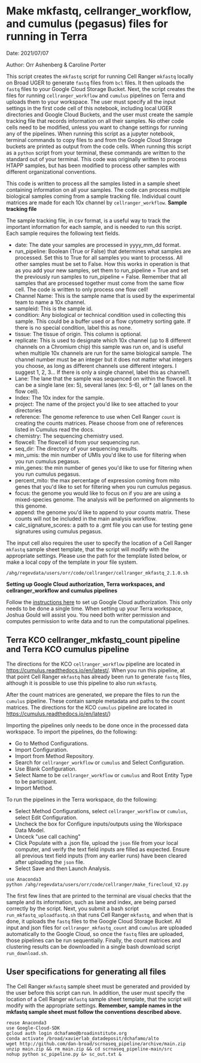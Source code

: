# Make mkfastq, cellranger_workflow, and cumulus (pegasus) files for running in Terra

Date: 2021/07/07

Author: Orr Ashenberg & Caroline Porter

This script creates the `mkfastq` script for running Cell Ranger `mkfastq` locally on Broad UGER to generate `fastq` files from `bcl` files. It then uploads the `fastq` files to your Google Cloud Storage Bucket. Next, the script creates the files for running `cellranger_workflow` and `cumulus` pipelines on Terra and uploads them to your workspace. The user must specify all the input settings in the first code cell of this notebook, including local UGER directories and Google Cloud Buckets, and the user must create the sample tracking file that records information on all their samples. No other code cells need to be modified, unless you want to change settings for running any of the pipelines. When running this script as a jupyter notebook, terminal commands to copy files to and from the Google Cloud Storage buckets are printed as output from the code cells. When running this script as a `python` script from your terminal, these commands are written to the standard out of your terminal. This code was originally written to process HTAPP samples, but has been modified to process other samples with different organizational conventions.

This code is written to process all the samples listed in a sample sheet containing information on all your samples. The code can process multiple biological samples coming from a sample tracking file. Individual count matrices are made for each 10x channel by `cellranger_workflow`.
**Sample tracking file**

The sample tracking file, in csv format, is a useful way to track the important information for each sample, and is needed to run this script. Each sample requires the following text fields.
- date: The date your samples are processed in yyyy_mm_dd format.
- run_pipeline: Boolean (True or False) that determines what samples are processed. Set this to True for all samples you want to processs. All other samples must be set to False. How this works in operation is that as you add your new samples, set them to run_pipeline = True and set the previously run samples to run_pipeline = False. Remember that all samples that are processed together must come from the same flow cell. The code is written to only process one flow cell!
- Channel Name: This is the sample name that is used by the experimental team to name a 10x channel.
- sampleid: This is the sample id.
- condition: Any biological or technical condition used in collecting this sample. This could be a buffer used or a flow cytometry sorting gate. If there is no special condition, label this as none.
- tissue: The tissue of origin. This column is optional.
- replicate: This is used to designate which 10x channel (up to 8 different channels on a Chromium chip) this sample was run on, and is useful when multiple 10x channels are run for the same biological sample. The channel number must be an integer but it does not matter what integers you choose, as long as different channels use different integers. I suggest 1, 2, 3... If there is only a single channel, label this as channel1.
- Lane: The lane that the sample was sequenced on within the flowcell. It can be a single lane (ex: 5), several lanes (ex: 5-6), or * (all lanes on the flow cell).
- Index: The 10x index for the sample.
- project: The name of the project you'd like to see attached to your directories
- reference: The genome reference to use when Cell Ranger `count` is creating the counts matrices. Please choose from one of references listed in Cumulus read the docs.
- chemistry: The sequencing chemistry used.
- flowcell: The flowcell id from your sequencing run.
- seq_dir: The directory of your sequencing results.
- min_umis: the min number of UMIs you'd like to use for filtering when you run cumulus pegasus.
- min_genes: the min number of genes you'd like to use for filtering when you run cumulus pegasus.
- percent_mito: the max percentage of expression coming from mito genes that you'd like to set for filtering when you run cumulus pegasus.
- focus: the genome you would like to focus on if you are are using a mixed-species genome. The analysis will be performed on alignments to this genome.
- append: the genome you'd like to append to your counts matrix. These counts will not be included in the main analysis workflow.
- calc_signature_scores: a path to a .gmt file you can use for testing gene signatures using cumulus pegasus.

The input cell also requires the user to specify the location of a Cell Ranger `mkfastq` sample sheet template, that the script will modify with the appropriate settings. Please use the path for the template listed below, or make a local copy of the template in your file system.
```
/ahg/regevdata/users/orr/code/cellranger/cellranger_mkfastq_2.1.0.sh
```

**Setting up Google Cloud authorization, Terra workspaces, and cellranger_workflow and cumulus pipelines**

Follow the [instructions here](https://cumulus.readthedocs.io/en/latest/) to set up Google Cloud authorization. This only needs to be done a single time. When setting up your Terra workspace, Joshua Gould will assist you. You need both writer permission and computes permission to write data and to run the computational pipelines.

## Terra KCO cellranger_mkfastq_count pipeline and Terra KCO cumulus pipeline
The directions for the KCO `cellranger_workflow` pipeline are located in https://cumulus.readthedocs.io/en/latest/. When you run this pipeline, at that point Cell Ranger `mkfastq` has already been run to generate `fastq` files, although it is possible to use this pipeline to also run `mkfastq`.

After the count matrices are generated, we prepare the files to run the `cumulus` pipeline. These contain sample metadata and paths to the count matrices. The directions for the KCO `cumulus` pipeline are located in https://cumulus.readthedocs.io/en/latest/)

Importing the pipelines only needs to be done once in the processed data workspace. To import the pipelines, do the following:
- Go to Method Configurations.
- Import Configuration.
- Import from Method Repository.
- Search for `cellranger_workflow` or `cumulus` and Select Configuration.
- Use Blank Configuration.
- Select Name to be `cellranger_workflow` or `cumulus` and Root Entity Type to be participant.
- Import Method.

To run the pipelines in the Terra workspace, do the following:
- Select Method Configurations, select `cellranger_workflow` or `cumulus`, select Edit Configuration.
- Uncheck the box for Configure inputs/outputs using the Workspace Data Model.
- Unceck "use call caching"
- Click Populate with a .json file, upload the `json` file from your local computer, and verify the text field inputs are filled as expected. Ensure all previous text field inputs (from any earlier runs) have been cleared after uploading the `json` file.
- Select Save and then Launch Analysis.
```
use Anaconda3
python /ahg/regevdata/users/orr/code/cellranger/make_firecloud_V2.py
```
The first few lines that are printed to the terminal are visual checks that the sample and its information, such as lane and index, are being parsed correctly by the script. Next, you submit a bash script `run_mkfastq_uploadfastq.sh` that runs Cell Ranger `mkfastq`, and when that is done, it uploads the `fastq` files to the Google Cloud Storage Bucket. All input and json files for `cellranger_mkfastq_count` and `cumulus` are uploaded automatically to the Google Cloud, so once the `fastq` files are uploaded, those pipelines can be run sequentially. Finally, the count matrices and clustering results can be downloaded in a single bash download script `run_download.sh`.

## User specifications for generating all files
The Cell Ranger `mkfastq` sample sheet must be generated and provided by the user before this script can run. In addition, the user must specify the location of a Cell Ranger `mkfastq` sample sheet template, that the script will modify with the appropriate settings. **Remember, sample names in the mkfastq sample sheet must follow the conventions described above.**

```commandline
reuse Anaconda3
use Google-Cloud-SDK
gcloud auth login dchafamo@broadinstitute.org
conda activate /broad/xavierlab_datadeposit/dchafamo/alto
wget http://github.com/dan-broad/scrnaseq_pipeline/archive/main.zip 
unzip main.zip && rm main.zip && cd scrnaseq_pipeline-main/src
nohup python sc_pipeline.py &> sc_out.txt &
```



